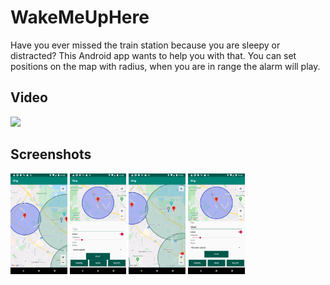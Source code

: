 # WakeMeUpHere

Have you ever missed the train station because you are sleepy or distracted? This Android app wants to help you with that. You can set positions on the map with radius, when you are in range the alarm will play.

## Video

<img src="https://github.com/brunobittarello/WakeMeUpHere/blob/master/Media/video.gif" height="512" />

## Screenshots

<img src="https://github.com/brunobittarello/WakeMeUpHere/blob/master/Media/Screenshot_1626143580.png" width="18%"></img>
<img src="https://github.com/brunobittarello/WakeMeUpHere/blob/master/Media/Screenshot_1626143605.png" width="18%"></img>
<img src="https://github.com/brunobittarello/WakeMeUpHere/blob/master/Media/Screenshot_1626143653.png" width="18%"></img>
<img src="https://github.com/brunobittarello/WakeMeUpHere/blob/master/Media/Screenshot_1626143630.png" width="18%"></img>
